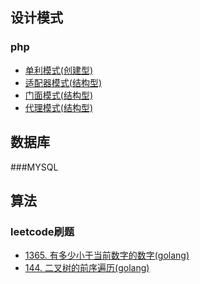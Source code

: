 ## 设计模式
### php
- [单利模式(创建型) ](DesignPatterns/php/Singleton.php)
- [适配器模式(结构型) ](DesignPatterns/php/Adapter.php)
- [门面模式(结构型) ](DesignPatterns/php/Adapter.php)
- [代理模式(结构型) ](DesignPatterns/php/Proxy.php)

<!-- ## 缓存

## 数据库

## 算法

## 网络 -->
## 数据库
###MYSQL


## 算法
### leetcode刷题
- [1365. 有多少小于当前数字的数字(golang)](Alg/leetcode/smallerNumbersThanCurrent.go)
- [144. 二叉树的前序遍历(golang)](Alg/leetcode/preorderTraversal.go)
